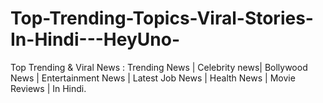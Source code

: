 # Top-Trending-Topics-Viral-Stories-In-Hindi---HeyUno-
Top Trending &amp; Viral News : Trending News | Celebrity news| Bollywood News | Entertainment News | Latest Job News | Health News | Movie Reviews | In Hindi.
